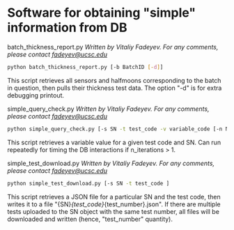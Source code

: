Software for obtaining "simple" information from DB
==================================================

batch_thickness_report.py
*Written by Vitaliy Fadeyev. For any comments, please contact fadeyev@ucsc.edu*

```bash 
python batch_thickness_report.py [-b BatchID [-d]]
```

This script retrieves all sensors and halfmoons corresponding to the batch in question, then pulls their thickness test data. The option "-d" is for extra debugging printout.


simple_query_check.py
*Written by Vitaliy Fadeyev. For any comments, please contact fadeyev@ucsc.edu*

```bash 
python simple_query_check.py [-s SN -t test_code -v variable_code [-n N_iterations]]
```

This script retrieves a variable value for a given test code and SN. Can run repeatedly for timing the DB interactions if n_iterations > 1.



simple_test_download.py
*Written by Vitaliy Fadeyev. For any comments, please contact fadeyev@ucsc.edu*

```bash 
python simple_test_download.py [-s SN -t test_code ]
```

This script retrieves a JSON file for a particular SN and the test code, then writes it to a file "{SN}_{test_code}_{test_number}.json". If there are multiple tests uploaded to the SN object with the same test number, all files will be downloaded and written (hence, "test_number" quantity).





